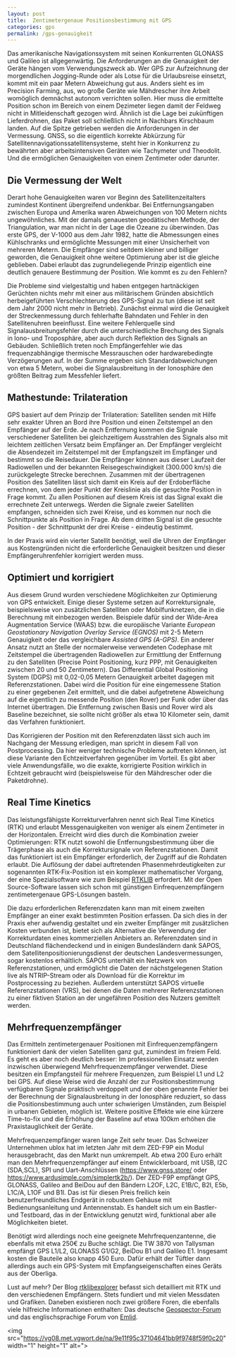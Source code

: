 ```yaml
---
layout: post
title:  Zentimetergenaue Positionsbestimmung mit GPS
categories: gps
permalink: /gps-genauigkeit
---
```


Das amerikanische Navigationssystem mit seinen Konkurrenten GLONASS und Galileo ist allgegenwärtig. Die Anforderungen an die Genauigkeit der Geräte hängen vom Verwendungszweck ab. Wer GPS zur Aufzeichnung der morgendlichen Jogging-Runde oder als Lotse für die Urlaubsreise einsetzt, kommt mit ein paar Metern Abweichung gut aus.
Anders sieht es im Precision Farming, aus, wo große Geräte wie Mähdrescher ihre Arbeit womöglich demnächst autonom verrichten sollen. Hier muss die ermittelte Position schon im Bereich von einem Dezimeter liegen damit der Feldweg nicht in Mitleidenschaft gezogen wird. Ähnlich ist die Lage bei zukünftigen Lieferdrohnen, das Paket soll schließlich nicht in Nachbars Kirschbaum landen.
Auf die Spitze getrieben werden die Anforderungen in der Vermessung. GNSS, so die eigentlich korrekte Abkürzung für Satellitennavigationssatellitensysteme, steht hier in Konkurrenz zu bewährten aber arbeitsintensiven Geräten wie Tachymeter und Theodolit. Und die ermöglichen Genauigkeiten von einem Zentimeter oder darunter.


## Die Vermessung der Welt
Derart hohe Genauigkeiten waren vor Beginn des Satellitenzeitalters zumindest Kontinent übergreifend undenkbar. Bei Entfernungsangaben zwischen Europa und Amerika waren Abweichungen von 100 Metern nichts ungewöhnliches. Mit der damals genauesten geodätischen Methode, der Triangulation, war man nicht in der Lage die Ozeane zu überwinden. Das erste GPS, der V-1000 aus dem Jahr 1982, hatte die Abmessungen eines Kühlschranks und ermöglichte Messungen mit einer Unsicherheit von mehreren Metern. Die Empfänger sind seitdem kleiner und billiger geworden, die Genauigkeit ohne weitere Optimierung aber ist die gleiche geblieben. Dabei erlaubt das zugrundeliegende Prinzip eigentlich eine deutlich genauere Bestimmung der Position. Wie kommt es zu den Fehlern?

Die Probleme sind vielgestaltig und haben entgegen hartnäckigen Gerüchten nichts mehr mit einer aus militärischem Gründen absichtlich herbeigeführten Verschlechterung des GPS-Signal zu tun (diese ist seit dem Jahr 2000 nicht mehr in Betrieb). Zunächst einmal wird die Genauigkeit der Streckenmessung durch fehlerhafte Bahndaten und Fehler in den Satellitenuhren beeinflusst. Eine weitere Fehlerquelle sind Signalausbreitungsfehler durch die unterschiedliche Brechung des Signals in Iono- und Troposphäre,  aber auch durch Reflektion des Signals an Gebäuden. Schließlich treten noch Empfängerfehler wie das frequenzabhängige thermische Messrauschen oder hardwarebedingte Verzögerungen auf. In der Summe ergeben sich Standardabweichungen von etwa 5 Metern, wobei die Signalausbreitung in der Ionosphäre den größten Beitrag zum Messfehler liefert.


## Mathestunde: Trilateration
GPS basiert auf dem Prinzip der Trilateration: Satelliten senden mit Hilfe sehr exakter Uhren an Bord ihre Position und einen Zeitstempel an den Empfänger auf der Erde. Je nach Entfernung kommen die Signale verschiedener Satelliten bei gleichzeitigem Ausstrahlen des Signals also mit leichtem zeitlichen Versatz beim Empfänger an. Der Empfänger vergleicht die Absendezeit im Zeitstempel mit der Empfangszeit im Empfänger und bestimmt so die Reisedauer. Die Empfänger können aus dieser Laufzeit der Radiowellen und der bekannten Reisegeschwindigkeit (300.000 km/s) die zurückgelegte Strecke berechnen. Zusammen mit der übertragenen Position des Satelliten lässt sich damit ein Kreis auf der Erdoberfläche errechnen, von dem jeder Punkt der Kreislinie als die gesuchte Position in Frage kommt. Zu allen Positionen auf diesem Kreis ist das Signal exakt die errechnete Zeit unterwegs. Werden die Signale zweier Satelliten empfangen, schneiden sich zwei Kreise, und es kommen nur noch die Schnittpunkte als Position in Frage. Ab dem dritten Signal ist die gesuchte Position - der Schnittpunkt der drei Kreise - eindeutig bestimmt.

In der Praxis wird ein vierter Satellit benötigt, weil die Uhren der Empfänger aus Kostengründen nicht die erforderliche Genauigkeit besitzen und dieser Empfängeruhrenfehler korrigiert werden muss.  


## Optimiert und korrigiert

Aus diesem Grund wurden verschiedene Möglichkeiten zur Optimierung von GPS entwickelt. Einige dieser Systeme setzen auf Korrektursignale, beispielsweise von zusätzlichen Satelliten oder Mobilfunknetzen, die in die Berechnung mit einbezogen werden. Beispiele dafür sind der Wide-Area Augmentation Service (WAAS) bzw. die europäische Variante _European Geostationary Navigation Overlay Service (EGNOS)_ mit 2-5 Metern Genauigkeit oder das vergleichbare _Assisted GPS (A-GPS)_. Ein anderer Ansatz nutzt an Stelle der normalerweise verwendeten Codephase mit Zeitstempel die übertragenden Radiowellen zur Ermittlung der Entfernung zu den Satelliten (Precise Point Positioning, kurz PPP,  mit Genauigkeiten zwischen 20 und 50 Zentimetern). Das Differential Global Positioning System (DGPS) mit 0,02-0,05 Metern Genauigkeit arbeitet dagegen mit Referenzstationen. Dabei wird die Position für eine eingemessene Station zu einer gegebenen Zeit ermittelt, und die dabei aufgetretene Abweichung auf die eigentlich zu messende Position (den Rover) per Funk oder über das Internet übertragen. Die Entfernung zwischen Basis und Rover wird als Baseline bezeichnet, sie sollte nicht größer als etwa 10 Kilometer sein, damit das Verfahren funktioniert.

Das Korrigieren der Position mit den Referenzdaten lässt sich auch im Nachgang der Messung erledigen, man spricht in diesem Fall von Postprocessing. Da hier weniger technische Probleme auftreten können, ist diese Variante den Echtzeitverfahren gegenüber im Vorteil. Es gibt aber viele Anwendungsfälle, wo die exakte, korrigierte Position wirklich in Echtzeit gebraucht wird (beispielsweise für den Mähdrescher oder die Paketdrohne).

## Real Time Kinetics
Das leistungsfähigste Korrekturverfahren nennt sich Real Time Kinetics (RTK) und erlaubt Messgenauigkeiten von weniger als einem Zentimeter in der Horizontalen.  Erreicht wird dies durch die Kombination zweier Optimierungen: RTK nutzt sowohl die Entfernungsbestimmung über die Trägerphase als auch die Korrektursignale von Referenzstationen. Damit das funktioniert ist ein Empfänger erforderlich, der Zugriff auf die Rohdaten erlaubt. Die Auflösung der dabei auftretenden Phasenmehrdeutigkeiten zur sogenannten RTK-Fix-Position ist ein komplexer mathematischer Vorgang, der eine Spezialsoftware wie zum Beispiel [RTKLIB](http://www.rtklib.com ) erfordert. Mit der Open Source-Software lassen sich schon mit günstigen Einfrequenzempfängern zentimetergenaue GPS-Lösungen basteln.

Die dazu erforderlichen Referenzdaten kann man mit einem zweiten Empfänger an einer exakt bestimmten Position erfassen. Da sich dies in der Praxis eher aufwendig gestaltet und ein zweiter Empfänger mit zusätzlichen Kosten verbunden ist, bietet sich als Alternative die Verwendung der Korrekturdaten eines kommerziellen Anbieters an. Referenzdaten sind in Deutschland flächendeckend und in einigen Bundesländern dank SAPOS, dem Satellitenpositionierungsdienst der deutschen Landesvermessungen, sogar kostenlos erhältlich. SAPOS unterhält ein Netzwerk von Referenzstationen, und ermöglicht die Daten der nächstgelegenen Station live als NTRIP-Stream oder als Download für die Korrektur im Postprocessing zu beziehen. Außerdem unterstützt SAPOS virtuelle Referenzstationen (VRS), bei denen die Daten mehrerer Referenzstationen zu einer fiktiven Station an der ungefähren Position des Nutzers gemittelt werden.


## Mehrfrequenzempfänger
Das Ermitteln zentimetergenauer Positionen mit Einfrequenzempfängern  funktioniert dank der vielen Satelliten ganz gut, zumindest im freiem Feld. Es geht es aber noch deutlich besser: Im professionellen Einsatz werden inzwischen überwiegend Mehrfrequenzempfänger verwendet. Diese besitzen ein Empfangsteil für mehrere Frequenzen, zum Beispiel L1 und L2 bei GPS. Auf diese Weise wird die Anzahl der zur Positionsbestimmung verfügbaren Signale praktisch verdoppelt und der oben genannte Fehler bei der Berechnung der Signalausbreitung in der Ionosphäre reduziert, so dass die Positionsbestimmung auch unter schwierigen Umständen, zum Beispiel in urbanen Gebieten, möglich ist. Weitere positive Effekte wie eine kürzere Time-to-fix und die Erhöhung der Baseline auf etwa 100km erhöhen die Praxistauglichkeit der Geräte.

Mehrfrequenzempfänger waren lange Zeit sehr teuer. Das Schweizer Unternehmen ublox hat im letzten Jahr mit dem ZED-F9P ein Modul herausgebracht, das den Markt nun umkrempelt. Ab etwa 200 Euro erhält man den Mehrfrequenzempfänger auf einem Entwicklerboard, mit USB, I2C (SDA,SCL), SPI und Uart-Anschlüssen (https://www.gnss.store/ oder https://www.ardusimple.com/simplertk2b/). Der ZED-F9P empfängt GPS, GLONASS, Galileo and BeiDou auf den Bändern L2OF, L2C, E1B/C, B2I, E5b, L1C/A, L1OF und B1I. Das ist für diesen Preis freilich kein benutzerfreundliches Endgerät in robustem Gehäuse mit Bedienungsanleitung und Antennenstab. Es handelt sich um ein Bastler- und Testboard, das in der Entwicklung genutzt wird, funktional aber alle Möglichkeiten bietet.

Benötigt wird allerdings noch eine geeignete Mehrfrequenzantenne, die ebenfalls mit etwa 250€ zu Buche schlägt. Die TW 3870 von Tallysman empfängt GPS L1/L2, GLONASS G1/G2, BeiDou B1 und Galileo E1. Insgesamt kosten die Bauteile also knapp 450 Euro. Dafür erhält der Tüftler dann allerdings auch ein GPS-System mit Empfangseigenschaften eines Geräts aus der Oberliga.

Lust auf mehr? Der Blog [rtklibexplorer](https://rtklibexplorer.wordpress.com) befasst sich detailliert mit RTK und den verschiedenen Empfängern. Stets fundiert und mit vielen Messdaten und Grafiken. Daneben existieren noch zwei größere Foren, die ebenfalls viele hilfreiche Informationen enthalten: Das deutsche [Geospector-Forum](http://www.gpsforum.geospector.de) und das englischsprachige Forum von [Emlid](https://community.emlid.com).

<img src="https://vg08.met.vgwort.de/na/9e11f95c37104641bb9f9748f59f0c20" width="1" height="1" alt=">
